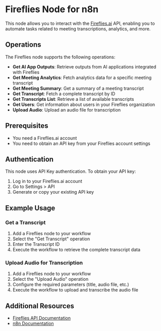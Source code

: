 # Fireflies Node for n8n

This node allows you to interact with the [Fireflies.ai](https://fireflies.ai) API, enabling you to automate tasks related to meeting transcriptions, analytics, and more.

## Operations

The Fireflies node supports the following operations:

- **Get AI App Outputs**: Retrieve outputs from AI applications integrated with Fireflies
- **Get Meeting Analytics**: Fetch analytics data for a specific meeting transcript
- **Get Meeting Summary**: Get a summary of a meeting transcript
- **Get Transcript**: Fetch a complete transcript by ID
- **Get Transcripts List**: Retrieve a list of available transcripts
- **Get Users**: Get information about users in your Fireflies organization
- **Upload Audio**: Upload an audio file for transcription

## Prerequisites

- You need a Fireflies.ai account
- You need to obtain an API key from your Fireflies account settings

## Authentication

This node uses API Key authentication. To obtain your API key:

1. Log in to your Fireflies.ai account
2. Go to Settings > API
3. Generate or copy your existing API key

## Example Usage

### Get a Transcript

1. Add a Fireflies node to your workflow
2. Select the "Get Transcript" operation
3. Enter the Transcript ID
4. Execute the workflow to retrieve the complete transcript data

### Upload Audio for Transcription

1. Add a Fireflies node to your workflow
2. Select the "Upload Audio" operation
3. Configure the required parameters (title, audio file, etc.)
4. Execute the workflow to upload and transcribe the audio file

## Additional Resources

- [Fireflies API Documentation](https://docs.fireflies.ai)
- [n8n Documentation](https://docs.n8n.io)
